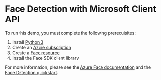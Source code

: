 # Face Detection with Microsoft Client API

To run this demo, you must complete the following prerequisites:

1. Install [Python 3](https://www.python.org/downloads/)
2. Create an [Azure subscription](https://azure.microsoft.com/free/cognitive-services)
3. Create a [Face resource](https://portal.azure.com/#create/Microsoft.CognitiveServicesFace)
4. Install the [Face SDK client library](https://pypi.org/project/azure-cognitiveservices-vision-face/)

For more information, please see the [Azure Face documentation](https://docs.microsoft.com/en-us/azure/cognitive-services/face/) and the [Face Detection quickstart](https://docs.microsoft.com/en-us/azure/cognitive-services/face/quickstarts/client-libraries?tabs=visual-studio&pivots=programming-language-python).